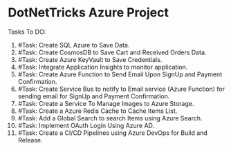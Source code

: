 # DotNetTricks Azure Project

Tasks To DO:
1. #Task: Create SQL Azure to Save Data.
2. #Task: Create CosmosDB to Save Cart and Received Orders Data.
3. #Task: Create Azure KeyVault to Save Credentials.
4. #Task: Integrate Application Insights to monitor application.
6. #Task: Create Azure Function to Send Email Upon SignUp and Payment Confirmation.
7. #Task: Create Service Bus to notify to Email service (Azure Function) for sending email for SignUp and Payment Confirmation.
8. #Task: Create a Service To Manage Images to Azure Storage.
9. #Task: Create a Azure Redis Cache to Cache Items List.
10. #Task: Add a Global Search to search Items using Azure Search.
11. #Task: Implement OAuth Login Using Azure AD.
12. #Task: Create a CI/CD Pipelines using Azure DevOps for Build and Release.

